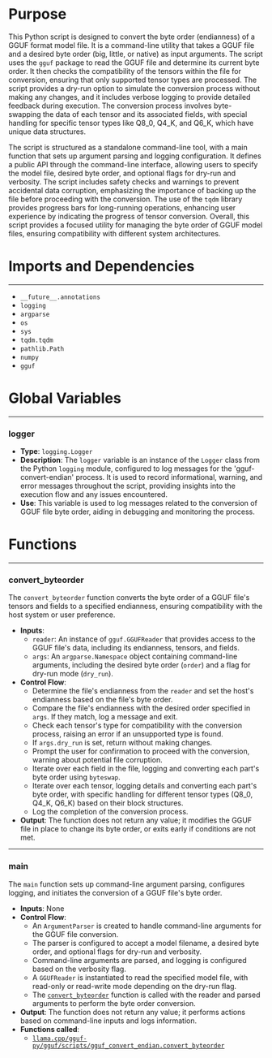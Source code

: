 # Purpose
This Python script is designed to convert the byte order (endianness) of a GGUF format model file. It is a command-line utility that takes a GGUF file and a desired byte order (big, little, or native) as input arguments. The script uses the `gguf` package to read the GGUF file and determine its current byte order. It then checks the compatibility of the tensors within the file for conversion, ensuring that only supported tensor types are processed. The script provides a dry-run option to simulate the conversion process without making any changes, and it includes verbose logging to provide detailed feedback during execution. The conversion process involves byte-swapping the data of each tensor and its associated fields, with special handling for specific tensor types like Q8_0, Q4_K, and Q6_K, which have unique data structures.

The script is structured as a standalone command-line tool, with a main function that sets up argument parsing and logging configuration. It defines a public API through the command-line interface, allowing users to specify the model file, desired byte order, and optional flags for dry-run and verbosity. The script includes safety checks and warnings to prevent accidental data corruption, emphasizing the importance of backing up the file before proceeding with the conversion. The use of the `tqdm` library provides progress bars for long-running operations, enhancing user experience by indicating the progress of tensor conversion. Overall, this script provides a focused utility for managing the byte order of GGUF model files, ensuring compatibility with different system architectures.
# Imports and Dependencies

---
- `__future__.annotations`
- `logging`
- `argparse`
- `os`
- `sys`
- `tqdm.tqdm`
- `pathlib.Path`
- `numpy`
- `gguf`


# Global Variables

---
### logger
- **Type**: `logging.Logger`
- **Description**: The `logger` variable is an instance of the `Logger` class from the Python `logging` module, configured to log messages for the 'gguf-convert-endian' process. It is used to record informational, warning, and error messages throughout the script, providing insights into the execution flow and any issues encountered.
- **Use**: This variable is used to log messages related to the conversion of GGUF file byte order, aiding in debugging and monitoring the process.


# Functions

---
### convert\_byteorder<!-- {{#callable:llama.cpp/gguf-py/gguf/scripts/gguf_convert_endian.convert_byteorder}} -->
The `convert_byteorder` function converts the byte order of a GGUF file's tensors and fields to a specified endianness, ensuring compatibility with the host system or user preference.
- **Inputs**:
    - `reader`: An instance of `gguf.GGUFReader` that provides access to the GGUF file's data, including its endianness, tensors, and fields.
    - `args`: An `argparse.Namespace` object containing command-line arguments, including the desired byte order (`order`) and a flag for dry-run mode (`dry_run`).
- **Control Flow**:
    - Determine the file's endianness from the `reader` and set the host's endianness based on the file's byte order.
    - Compare the file's endianness with the desired order specified in `args`. If they match, log a message and exit.
    - Check each tensor's type for compatibility with the conversion process, raising an error if an unsupported type is found.
    - If `args.dry_run` is set, return without making changes.
    - Prompt the user for confirmation to proceed with the conversion, warning about potential file corruption.
    - Iterate over each field in the file, logging and converting each part's byte order using `byteswap`.
    - Iterate over each tensor, logging details and converting each part's byte order, with specific handling for different tensor types (Q8_0, Q4_K, Q6_K) based on their block structures.
    - Log the completion of the conversion process.
- **Output**: The function does not return any value; it modifies the GGUF file in place to change its byte order, or exits early if conditions are not met.


---
### main<!-- {{#callable:llama.cpp/gguf-py/gguf/scripts/gguf_convert_endian.main}} -->
The `main` function sets up command-line argument parsing, configures logging, and initiates the conversion of a GGUF file's byte order.
- **Inputs**: None
- **Control Flow**:
    - An `ArgumentParser` is created to handle command-line arguments for the GGUF file conversion.
    - The parser is configured to accept a model filename, a desired byte order, and optional flags for dry-run and verbosity.
    - Command-line arguments are parsed, and logging is configured based on the verbosity flag.
    - A `GGUFReader` is instantiated to read the specified model file, with read-only or read-write mode depending on the dry-run flag.
    - The [`convert_byteorder`](#cpp/gguf-py/gguf/scripts/gguf_convert_endianconvert_byteorder) function is called with the reader and parsed arguments to perform the byte order conversion.
- **Output**: The function does not return any value; it performs actions based on command-line inputs and logs information.
- **Functions called**:
    - [`llama.cpp/gguf-py/gguf/scripts/gguf_convert_endian.convert_byteorder`](#cpp/gguf-py/gguf/scripts/gguf_convert_endianconvert_byteorder)


